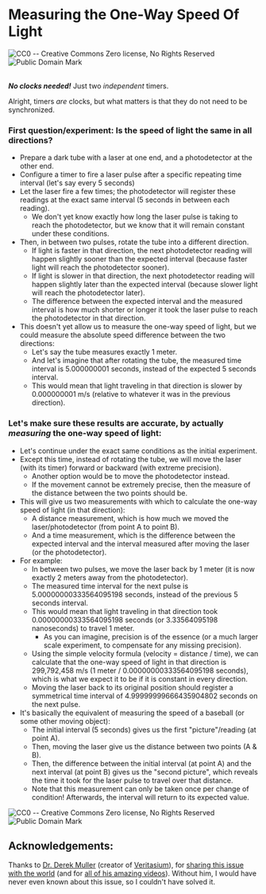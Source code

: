 # Measuring the One-Way Speed Of Light

<picture>
  <img alt="CC0 -- Creative Commons Zero license, No Rights Reserved" src="https://licensebuttons.net/p/zero/1.0/88x31.png" style="visibility: visible">
</picture>
<picture>
  <img alt="Public Domain Mark" src="https://licensebuttons.net/p/mark/1.0/88x31.png" style="visibility: visible">
</picture>
<br/><br/>

***No clocks needed!*** Just two *independent* timers.

Alright, timers *are* clocks, but what matters is that they do not need to be synchronized.

### First question/experiment: Is the speed of light the same in all directions?
- Prepare a dark tube with a laser at one end, and a photodetector at the other end.
- Configure a timer to fire a laser pulse after a specific repeating time interval (let's say every 5 seconds)
- Let the laser fire a few times; the photodetector will register these readings at the exact same interval (5 seconds in between each reading).
  - We don't yet know exactly how long the laser pulse is taking to reach the photodetector, but we know that it will remain constant under these conditions.
- Then, in between two pulses, rotate the tube into a different direction.
  - If light is faster in that direction, the next photodetector reading will happen slightly sooner than the expected interval (because faster light will reach the photodetector sooner).
  - If light is slower in that direction, the next photodetector reading will happen slightly later than the expected interval (because slower light will reach the photodetector later).
  - The difference between the expected interval and the measured interval is how much shorter or longer it took the laser pulse to reach the photodetector in that direction.
- This doesn't yet allow us to measure the one-way speed of light, but we could measure the absolute speed difference between the two directions:
  - Let's say the tube measures exactly 1 meter.
  - And let's imagine that after rotating the tube, the measured time interval is 5.000000001 seconds, instead of the expected 5 seconds interval.
  - This would mean that light traveling in that direction is slower by 0.000000001 m/s (relative to whatever it was in the previous direction).

### Let's make sure these results are accurate, by actually *measuring* the one-way speed of light:

- Let's continue under the exact same conditions as the initial experiment.
- Except this time, instead of rotating the tube, we will move the laser (with its timer) forward or backward (with extreme precision).
  - Another option would be to move the photodetector instead.
  - If the movement cannot be extremely precise, then the measure of the distance between the two points should be.
- This will give us two measurements with which to calculate the one-way speed of light (in that direction):
  - A distance measurement, which is how much we moved the laser/photodetector (from point A to point B).
  - And a time measurement, which is the difference between the expected interval and the interval measured after moving the laser (or the photodetector).
- For example:
  - In between two pulses, we move the laser back by 1 meter (it is now exactly 2 meters away from the photodetector).
  - The measured time interval for the next pulse is 5.00000000333564095198 seconds, instead of the previous 5 seconds interval.
  - This would mean that light traveling in that direction took 0.00000000333564095198 seconds (or 3.33564095198 nanoseconds) to travel 1 meter.
    - As you can imagine, precision is of the essence (or a much larger scale experiment, to compensate for any missing precision).
  - Using the simple velocity formula (velocity = distance / time), we can calculate that the one-way speed of light in that direction is 299,792,458 m/s (1 meter / 0.00000000333564095198 seconds), which is what we expect it to be if it is constant in every direction.
  - Moving the laser back to its original position should register a symmetrical time interval of 4.99999999666435904802 seconds on the next pulse.
- It's basically the equivalent of measuring the speed of a baseball (or some other moving object):
  - The initial interval (5 seconds) gives us the first "picture"/reading (at point A).
  - Then, moving the laser give us the distance between two points (A & B).
  - Then, the difference between the initial interval (at point A) and the next interval (at point B) gives us the "second picture", which reveals the time it took for the laser pulse to travel over that distance.
  - Note that this measurement can only be taken once per change of condition! Afterwards, the interval will return to its expected value. 

<picture>
  <img alt="CC0 -- Creative Commons Zero license, No Rights Reserved" src="https://licensebuttons.net/p/zero/1.0/88x31.png" style="visibility: visible">
</picture>
<picture>
  <img alt="Public Domain Mark" src="https://licensebuttons.net/p/mark/1.0/88x31.png" style="visibility: visible">
</picture>

## Acknowledgements:

Thanks to [Dr. Derek Muller](https://en.wikipedia.org/wiki/Derek_Muller) (creator of [Veritasium](https://www.veritasium.com/)), for [sharing this issue with the world](https://www.youtube.com/watch?v=pTn6Ewhb27k) (and for [all of his amazing videos](https://www.youtube.com/c/veritasium)). Without him, I would have never even known about this issue, so I couldn't have solved it.
